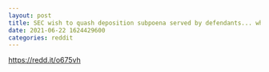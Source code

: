 ```yaml
--- 
layout: post 
title: SEC wish to quash deposition subpoena served by defendants... who could it be 
date: 2021-06-22 1624429600 
categories: reddit 
--- 
```

https://redd.it/o675vh